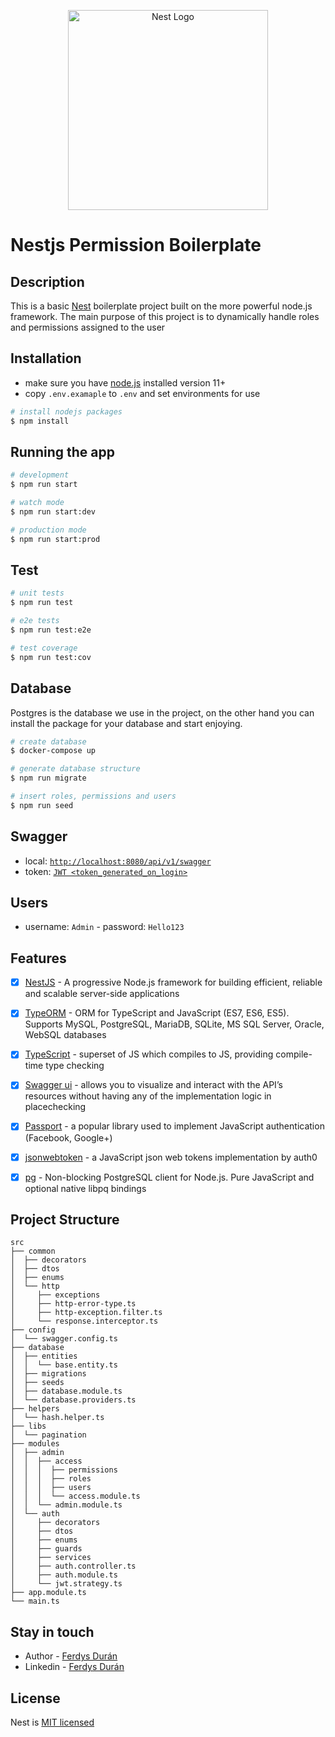 <p align="center">
  <a href="http://nestjs.com/" target="blank"><img src="https://nestjs.com/img/logo_text.svg" width="320" alt="Nest Logo" /></a>
</p>

[circleci-image]: https://img.shields.io/circleci/build/github/nestjs/nest/master?token=abc123def456
[circleci-url]: https://circleci.com/gh/nestjs/nest

# Nestjs Permission Boilerplate
## Description

This is a basic [Nest](https://github.com/nestjs/nest) boilerplate project built on the more powerful node.js framework. The main purpose of this project is to dynamically handle roles and permissions assigned to the user

## Installation
- make sure you have [node.js](https://nodejs.org/) installed version 11+
- copy `.env.examaple` to `.env` and set environments for use
```bash
# install nodejs packages
$ npm install
```

## Running the app

```bash
# development
$ npm run start

# watch mode
$ npm run start:dev

# production mode
$ npm run start:prod
```

## Test

```bash
# unit tests
$ npm run test

# e2e tests
$ npm run test:e2e

# test coverage
$ npm run test:cov
```
## Database
Postgres is the database we use in the project, on the other hand you can install the package for your database and start enjoying.

```bash
# create database 
$ docker-compose up

# generate database structure
$ npm run migrate

# insert roles, permissions and users
$ npm run seed
```

## Swagger

- local: [`http://localhost:8080/api/v1/swagger`](http://localhost:8080/api/v1/swagger)
- token: [`JWT <token_generated_on_login>`](http://localhost:8080/api/v1/swagger/#/Auth/AuthController_login)

## Users
- username: `Admin` - password: `Hello123`

## Features

- [x]  [NestJS](https://github.com/nestjs/nest) - A progressive Node.js framework for building efficient, reliable and scalable server-side applications
- [x]  [TypeORM](http://typeorm.io/) - ORM for TypeScript and JavaScript (ES7, ES6, ES5). Supports MySQL, PostgreSQL, MariaDB, SQLite, MS SQL Server, Oracle, WebSQL databases
- [x]  [TypeScript](https://github.com/Microsoft/TypeScript) - superset of JS which compiles to JS, providing compile-time type checking
- [x]  [Swagger ui](https://swagger.io/tools/swagger-ui) - allows you to visualize and interact with the API’s resources without having any of the implementation logic in placechecking
- [x]  [Passport](http://www.passportjs.org/packages/passport-jwt/) - a popular library used to implement JavaScript authentication (Facebook, Google+)
- [x]  [jsonwebtoken](https://github.com/auth0/node-jsonwebtoken) - a JavaScript json web tokens implementation by auth0
- [x]  [pg](https://github.com/brianc/node-postgres) - Non-blocking PostgreSQL client for Node.js. Pure JavaScript and optional native libpq bindings


## Project Structure 

```
src
├── common
│  ├── decorators
│  ├── dtos
│  ├── enums
│  └── http
│     ├── exceptions
│     ├── http-error-type.ts
│     ├── http-exception.filter.ts
│     └── response.interceptor.ts
├── config
│  └── swagger.config.ts
├── database
│  ├── entities
│  │  └── base.entity.ts
│  ├── migrations
│  ├── seeds
│  ├── database.module.ts
│  └── database.providers.ts
├── helpers
│  └── hash.helper.ts
├── libs
│  └── pagination
├── modules
│  ├── admin
│  │  ├── access
│  │  │  ├── permissions
│  │  │  ├── roles
│  │  │  ├── users
│  │  │  └── access.module.ts
│  │  └── admin.module.ts    
│  └── auth
│     ├── decorators
│     ├── dtos
│     ├── enums
│     ├── guards
│     ├── services
│     ├── auth.controller.ts
│     ├── auth.module.ts
│     └── jwt.strategy.ts
├── app.module.ts
└── main.ts
```

## Stay in touch

- Author - [Ferdys Durán](https://github.com/Ferdysd96)
- Linkedin - [Ferdys Durán](https://www.linkedin.com/in/ferdys-dur%C3%A1n-055a10187/)

## License

Nest is [MIT licensed](https://github.com/nestjs/nest/blob/master/LICENSE)
